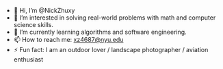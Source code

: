 - 👋 Hi, I’m @NickZhuxy
- 👀 I’m interested in solving real-world problems with math and computer science skills.
- 🌱 I’m currently learning algorithms and software engineering.
- 📫 How to reach me: xz4687@nyu.edu
- ⚡ Fun fact: I am an outdoor lover / landscape photographer / aviation enthusiast 

<!---
NickZhuxy/NickZhuxy is a ✨ special ✨ repository because its `README.md` (this file) appears on your GitHub profile.
You can click the Preview link to take a look at your changes.
--->
